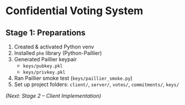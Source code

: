 # Confidential Voting System

## Stage 1: Preparations

1. Created & activated Python venv  
2. Installed `phe` library (Python-Paillier)  
3. Generated Paillier keypair  
   - `keys/pubkey.pkl`  
   - `keys/privkey.pkl`  
4. Ran Paillier smoke test (`keys/paillier_smoke.py`)  
5. Set up project folders: `client/`, `server/`, `votes/`, `commitments/`, `keys/`

*(Next: Stage 2 – Client Implementation)*

